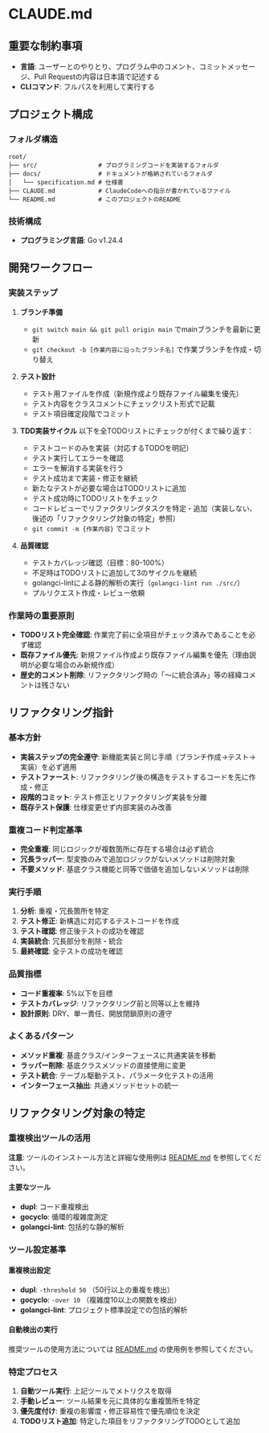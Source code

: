 # CLAUDE.md

## 重要な制約事項

- **言語**: ユーザーとのやりとり、プログラム中のコメント、コミットメッセージ、Pull Requestの内容は日本語で記述する
- **CLIコマンド**: フルパスを利用して実行する

## プロジェクト構成

### フォルダ構造
```text
root/
├── src/                 # プログラミングコードを実装するフォルダ
├── docs/                # ドキュメントが格納されているフォルダ
│   └── specification.md # 仕様書
├── CLAUDE.md            # ClaudeCodeへの指示が書かれているファイル
└── README.md            # このプロジェクトのREADME
```

### 技術構成
- **プログラミング言語**: Go v1.24.4

## 開発ワークフロー

### 実装ステップ

1. **ブランチ準備**
   - `git switch main && git pull origin main` でmainブランチを最新に更新
   - `git checkout -b [作業内容に沿ったブランチ名]` で作業ブランチを作成・切り替え

2. **テスト設計**
   - テスト用ファイルを作成（新規作成より既存ファイル編集を優先）
   - テスト内容をクラスコメントにチェックリスト形式で記載
   - テスト項目確定段階でコミット

3. **TDD実装サイクル**
   以下を全TODOリストにチェックが付くまで繰り返す：
   - テストコードのみを実装（対応するTODOを明記）
   - テスト実行してエラーを確認
   - エラーを解消する実装を行う
   - テスト成功まで実装・修正を継続
   - 新たなテストが必要な場合はTODOリストに追加
   - テスト成功時にTODOリストをチェック
   - コードレビューでリファクタリングタスクを特定・追加（実装しない、後述の「リファクタリング対象の特定」参照）
   - `git commit -m {作業内容}` でコミット

4. **品質確認**
   - テストカバレッジ確認（目標：80-100%）
   - 不足時はTODOリストに追加して3のサイクルを継続
   - golangci-lintによる静的解析の実行（`golangci-lint run ./src/`）
   - プルリクエスト作成・レビュー依頼

### 作業時の重要原則

- **TODOリスト完全確認**: 作業完了前に全項目がチェック済みであることを必ず確認
- **既存ファイル優先**: 新規ファイル作成より既存ファイル編集を優先（理由説明が必要な場合のみ新規作成）
- **歴史的コメント削除**: リファクタリング時の「〜に統合済み」等の経緯コメントは残さない

## リファクタリング指針

### 基本方針
- **実装ステップの完全遵守**: 新機能実装と同じ手順（ブランチ作成→テスト→実装）を必ず適用
- **テストファースト**: リファクタリング後の構造をテストするコードを先に作成・修正
- **段階的コミット**: テスト修正とリファクタリング実装を分離
- **既存テスト保護**: 仕様変更せず内部実装のみ改善

### 重複コード判定基準
- **完全重複**: 同じロジックが複数箇所に存在する場合は必ず統合
- **冗長ラッパー**: 型変換のみで追加ロジックがないメソッドは削除対象
- **不要メソッド**: 基底クラス機能と同等で価値を追加しないメソッドは削除

### 実行手順
1. **分析**: 重複・冗長箇所を特定
2. **テスト修正**: 新構造に対応するテストコードを作成
3. **テスト確認**: 修正後テストの成功を確認
4. **実装統合**: 冗長部分を削除・統合
5. **最終確認**: 全テストの成功を確認

### 品質指標
- **コード重複率**: 5%以下を目標
- **テストカバレッジ**: リファクタリング前と同等以上を維持
- **設計原則**: DRY、単一責任、開放閉鎖原則の遵守

### よくあるパターン
- **メソッド重複**: 基底クラス/インターフェースに共通実装を移動
- **ラッパー削除**: 基底クラスメソッドの直接使用に変更
- **テスト統合**: テーブル駆動テスト、パラメータ化テストの活用
- **インターフェース抽出**: 共通メソッドセットの統一

## リファクタリング対象の特定

### 重複検出ツールの活用

**注意**: ツールのインストール方法と詳細な使用例は [README.md](./README.md#推奨ツールリファクタリング対象検出用) を参照してください。

#### 主要なツール
- **dupl**: コード重複検出
- **gocyclo**: 循環的複雑度測定  
- **golangci-lint**: 包括的な静的解析

### ツール設定基準

#### 重複検出設定
- **dupl**: `-threshold 50` （50行以上の重複を検出）
- **gocyclo**: `-over 10` （複雑度10以上の関数を検出）
- **golangci-lint**: プロジェクト標準設定での包括的解析

#### 自動検出の実行
推奨ツールの使用方法については [README.md](./README.md#ツールの使用方法) の使用例を参照してください。

### 特定プロセス
1. **自動ツール実行**: 上記ツールでメトリクスを取得
2. **手動レビュー**: ツール結果を元に具体的な重複箇所を特定
3. **優先度付け**: 重複の影響度・修正容易性で優先順位を決定
4. **TODOリスト追加**: 特定した項目をリファクタリングTODOとして追加
